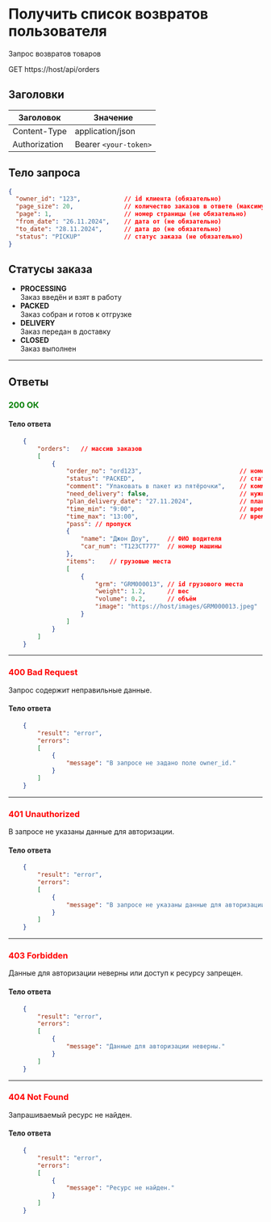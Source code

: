 # Получить список возвратов пользователя

Запрос возвратов товаров

GET https://host/api/orders

## Заголовки

| Заголовок           | Значение                       |
|---------------------|--------------------------------|
| Content-Type        | application/json              |
| Authorization       | Bearer `<your-token>`         |

## Тело запроса

```json
{
  "owner_id": "123",            // id клиента (обязательно)
  "page_size": 20,              // количество заказов в ответе (максимум 50)(не обязательно)
  "page": 1,                    // номер страницы (не обязательно)
  "from_date": "26.11.2024",    // дата от (не обязательно)
  "to_date": "28.11.2024",      // дата до (не обязательно)
  "status": "PICKUP"            // статус заказа (не обязательно)
}
```
## Статусы заказа
- **PROCESSING**  
  Заказ введён и взят в работу
- **PACKED**  
  Заказ собран и готов к отгрузке
- **DELIVERY**  
  Заказ передан в доставку
- **CLOSED**  
  Заказ выполнен
  
---

## Ответы

### <span style="color: green;">200 ОК</span>

#### Тело ответа

```json
    {
        "orders":   // массив заказов
        [
            {
                "order_no": "ord123",                           // номер заказа
                "status": "PACKED",                             // статус
                "comment": "Упаковать в пакет из пятёрочки",    // коммент
                "need_delivery": false,                         // нужна доставка
                "plan_delivery_date": "27.11.2024",             // плановая дата отгрузки
                "time_min": "9:00",                             // время от
                "time_max": "13:00",                            // время до
                "pass": // пропуск
                {
                    "name": "Джон Доу",     // ФИО водителя
                    "car_num": "T123СТ777"  // номер машины
                },
                "items":    // грузовые места
                [
                    {
                        "grm": "GRM000013", // id грузового места
                        "weight": 1.2,      // вес
                        "volume": 0.2,      // объём
                        "image": "https://host/images/GRM000013.jpeg"   // ссылка на картинку
                    }
                ]
            }
        ]
    }
```
---
### <span style="color: red;">400 Bad Request</span>
Запрос содержит неправильные данные.
#### Тело ответа

```json
    {
        "result": "error",
        "errors":
        [
            {
                "message": "В запросе не задано поле owner_id."
            }
        ]
    }
```
---
### <span style="color: red;">401 Unauthorized</span>
В запросе не указаны данные для авторизации.
#### Тело ответа

```json
    {
        "result": "error",
        "errors":
        [
            {
                "message": "В запросе не указаны данные для авторизации."
            }
        ]
    }
```
---
### <span style="color: red;">403 Forbidden</span>
Данные для авторизации неверны или доступ к ресурсу запрещен.
#### Тело ответа

```json
    {
        "result": "error",
        "errors":
        [
            {
                "message": "Данные для авторизации неверны."
            }
        ]
    }
```
---
### <span style="color: red;">404 Not Found</span>
Запрашиваемый ресурс не найден.
#### Тело ответа

```json
    {
        "result": "error",
        "errors":
        [
            {
                "message": "Ресурс не найден."
            }
        ]
    }
```


